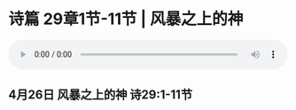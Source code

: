 # 诗篇 29章1节-11节 | 风暴之上的神

<audio style="width: 100%;" preload="false" controls controlslist="nodownload"><source src="https://cdn.simai.ml/audio/mp3/2020/200426_001.mp3" type="audio/mpeg">Your browser does not support the audio element.</audio>


## 4月26日 风暴之上的神 诗29:1-11节